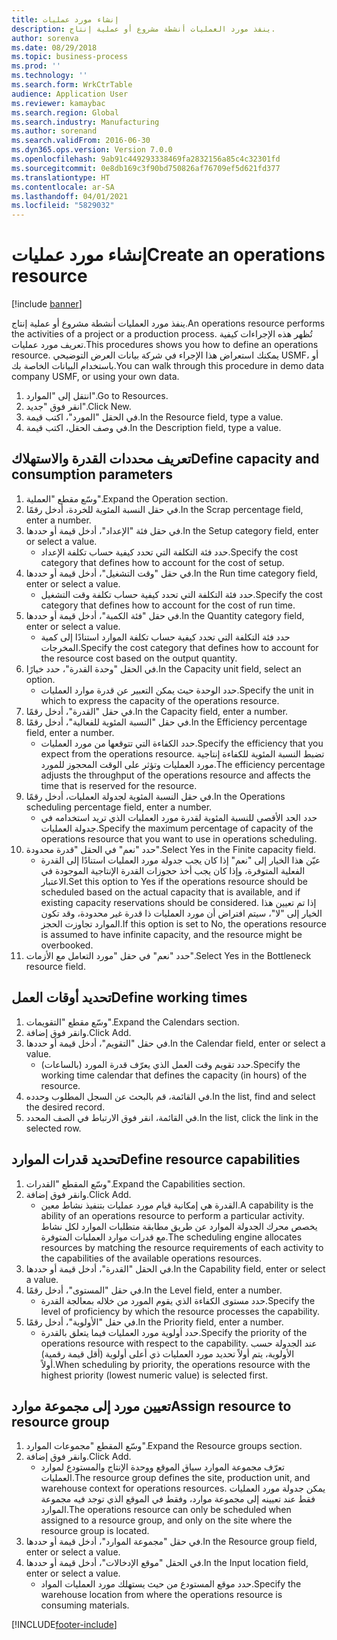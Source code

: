 ```yaml
---
title: إنشاء مورد عمليات
description: ينفذ مورد العمليات أنشطة مشروع أو عملية إنتاج.
author: sorenva
ms.date: 08/29/2018
ms.topic: business-process
ms.prod: ''
ms.technology: ''
ms.search.form: WrkCtrTable
audience: Application User
ms.reviewer: kamaybac
ms.search.region: Global
ms.search.industry: Manufacturing
ms.author: sorenand
ms.search.validFrom: 2016-06-30
ms.dyn365.ops.version: Version 7.0.0
ms.openlocfilehash: 9ab91c449293338469fa2832156a85c4c32301fd
ms.sourcegitcommit: 0e8db169c3f90bd750826af76709ef5d621fd377
ms.translationtype: HT
ms.contentlocale: ar-SA
ms.lasthandoff: 04/01/2021
ms.locfileid: "5829032"
---
```

# <a name="create-an-operations-resource"></a><span data-ttu-id="ef9d6-103">إنشاء مورد عمليات</span><span class="sxs-lookup"><span data-stu-id="ef9d6-103">Create an operations resource</span></span>

[!include [banner](../../includes/banner.md)]

<span data-ttu-id="ef9d6-104">ينفذ مورد العمليات أنشطة مشروع أو عملية إنتاج.</span><span class="sxs-lookup"><span data-stu-id="ef9d6-104">An operations resource performs the activities of a project or a production process.</span></span> <span data-ttu-id="ef9d6-105">تُظهر هذه الإجراءات كيفية تعريف مورد عمليات.</span><span class="sxs-lookup"><span data-stu-id="ef9d6-105">This procedures shows you how to define an operations resource.</span></span> <span data-ttu-id="ef9d6-106">يمكنك استعراض هذا الإجراء في شركة بيانات العرض التوضيحي USMF، أو باستخدام البيانات الخاصة بك.</span><span class="sxs-lookup"><span data-stu-id="ef9d6-106">You can walk through this procedure in demo data company USMF, or using your own data.</span></span>

1. <span data-ttu-id="ef9d6-107">انتقل إلى "الموارد".</span><span class="sxs-lookup"><span data-stu-id="ef9d6-107">Go to Resources.</span></span>
2. <span data-ttu-id="ef9d6-108">انقر فوق "جديد".</span><span class="sxs-lookup"><span data-stu-id="ef9d6-108">Click New.</span></span>
3. <span data-ttu-id="ef9d6-109">في الحقل "المورد"، اكتب قيمة.</span><span class="sxs-lookup"><span data-stu-id="ef9d6-109">In the Resource field, type a value.</span></span>
4. <span data-ttu-id="ef9d6-110">في وصف الحقل، اكتب قيمة.</span><span class="sxs-lookup"><span data-stu-id="ef9d6-110">In the Description field, type a value.</span></span>

## <a name="define-capacity-and-consumption-parameters"></a><span data-ttu-id="ef9d6-111">تعريف محددات القدرة والاستهلاك</span><span class="sxs-lookup"><span data-stu-id="ef9d6-111">Define capacity and consumption parameters</span></span>
1. <span data-ttu-id="ef9d6-112">وسّع مقطع "العملية".</span><span class="sxs-lookup"><span data-stu-id="ef9d6-112">Expand the Operation section.</span></span>
2. <span data-ttu-id="ef9d6-113">في حقل النسبة المئوية للخردة، أدخل رقمًا.</span><span class="sxs-lookup"><span data-stu-id="ef9d6-113">In the Scrap percentage field, enter a number.</span></span>
3. <span data-ttu-id="ef9d6-114">في حقل فئة "الإعداد"، أدخل قيمة أو حددها.</span><span class="sxs-lookup"><span data-stu-id="ef9d6-114">In the Setup category field, enter or select a value.</span></span>
    * <span data-ttu-id="ef9d6-115">حدد فئة التكلفة التي تحدد كيفية حساب تكلفة الإعداد.</span><span class="sxs-lookup"><span data-stu-id="ef9d6-115">Specify the cost category that defines how to account for the cost of setup.</span></span>  
4. <span data-ttu-id="ef9d6-116">في حقل "وقت التشغيل"، أدخل قيمة أو حددها.</span><span class="sxs-lookup"><span data-stu-id="ef9d6-116">In the Run time category field, enter or select a value.</span></span>
    * <span data-ttu-id="ef9d6-117">حدد فئة التكلفة التي تحدد كيفية حساب تكلفة وقت التشغيل.</span><span class="sxs-lookup"><span data-stu-id="ef9d6-117">Specify the cost category that defines how to account for the cost of run time.</span></span>  
5. <span data-ttu-id="ef9d6-118">في حقل "فئة الكمية‬"، أدخل قيمة أو حددها.</span><span class="sxs-lookup"><span data-stu-id="ef9d6-118">In the Quantity category field, enter or select a value.</span></span>
    * <span data-ttu-id="ef9d6-119">حدد فئة التكلفة التي تحدد كيفية حساب تكلفة الموارد استنادًا إلى كمية المخرجات.</span><span class="sxs-lookup"><span data-stu-id="ef9d6-119">Specify the cost category that defines how to account for the resource cost based on the output quantity.</span></span>  
6. <span data-ttu-id="ef9d6-120">في الحقل "وحدة القدرة"، حدد خيارًا.</span><span class="sxs-lookup"><span data-stu-id="ef9d6-120">In the Capacity unit field, select an option.</span></span>
    * <span data-ttu-id="ef9d6-121">حدد الوحدة حيث يمكن التعبير عن قدرة موارد العمليات.</span><span class="sxs-lookup"><span data-stu-id="ef9d6-121">Specify the unit in which to express the capacity of the operations resource.</span></span>  
7. <span data-ttu-id="ef9d6-122">في حقل "القدرة"، أدخل رقمًا.</span><span class="sxs-lookup"><span data-stu-id="ef9d6-122">In the Capacity field, enter a number.</span></span>
8. <span data-ttu-id="ef9d6-123">في حقل "النسبة المئوية للفعالية‬"، أدخل رقمًا.</span><span class="sxs-lookup"><span data-stu-id="ef9d6-123">In the Efficiency percentage field, enter a number.</span></span>
    * <span data-ttu-id="ef9d6-124">حدد الكفاءة التي تتوقعها من مورد العمليات.</span><span class="sxs-lookup"><span data-stu-id="ef9d6-124">Specify the efficiency that you expect from the operations resource.</span></span> <span data-ttu-id="ef9d6-125">تضبط النسبة المئوية للكفاءة إنتاجية‬ مورد العمليات وتؤثر على الوقت المحجوز للمورد.</span><span class="sxs-lookup"><span data-stu-id="ef9d6-125">The efficiency percentage adjusts the throughput of the operations resource and affects the time that is reserved for the resource.</span></span>  
9. <span data-ttu-id="ef9d6-126">في حقل النسبة المئوية لجدولة العمليات، أدخل رقمًا.</span><span class="sxs-lookup"><span data-stu-id="ef9d6-126">In the Operations scheduling percentage field, enter a number.</span></span>
    * <span data-ttu-id="ef9d6-127">حدد الحد الأقصى للنسبة المئوية لقدرة مورد العمليات الذي تريد استخدامه في جدولة العمليات.</span><span class="sxs-lookup"><span data-stu-id="ef9d6-127">Specify the maximum percentage of capacity of the operations resource that you want to use in operations scheduling.</span></span>  
10. <span data-ttu-id="ef9d6-128">حدد "نعم" في الحقل "قدرة محدودة‬".</span><span class="sxs-lookup"><span data-stu-id="ef9d6-128">Select Yes in the Finite capacity field.</span></span>
    * <span data-ttu-id="ef9d6-129">عيّن هذا الخيار إلى "نعم" إذا كان يجب جدولة مورد العمليات استنادًا إلى القدرة الفعلية المتوفرة، وإذا كان يجب أخذ حجوزات القدرة الإنتاجية الموجودة في الاعتبار.</span><span class="sxs-lookup"><span data-stu-id="ef9d6-129">Set this option to Yes if the operations resource should be scheduled based on the actual capacity that is available, and if existing capacity reservations should be considered.</span></span> <span data-ttu-id="ef9d6-130">إذا تم تعيين هذا الخيار إلى "لا"، سيتم افتراض أن مورد العمليات ذا قدرة غير محدودة‬‏‫، وقد تكون الموارد تجاوزت الحجز‬.</span><span class="sxs-lookup"><span data-stu-id="ef9d6-130">If this option is set to No, the operations resource is assumed to have infinite capacity, and the resource might be overbooked.</span></span>  
11. <span data-ttu-id="ef9d6-131">حدد "نعم" في حقل "مورد التعامل مع الأزمات‬".</span><span class="sxs-lookup"><span data-stu-id="ef9d6-131">Select Yes in the Bottleneck resource field.</span></span>

## <a name="define-working-times"></a><span data-ttu-id="ef9d6-132">تحديد أوقات العمل</span><span class="sxs-lookup"><span data-stu-id="ef9d6-132">Define working times</span></span>
1. <span data-ttu-id="ef9d6-133">وسّع مقطع "التقويمات".</span><span class="sxs-lookup"><span data-stu-id="ef9d6-133">Expand the Calendars section.</span></span>
2. <span data-ttu-id="ef9d6-134">وانقر فوق إضافة.</span><span class="sxs-lookup"><span data-stu-id="ef9d6-134">Click Add.</span></span>
3. <span data-ttu-id="ef9d6-135">في حقل "التقويم"، أدخل قيمة أو حددها.</span><span class="sxs-lookup"><span data-stu-id="ef9d6-135">In the Calendar field, enter or select a value.</span></span>
    * <span data-ttu-id="ef9d6-136">حدد تقويم وقت العمل الذي يعرّف قدرة المورد (بالساعات).</span><span class="sxs-lookup"><span data-stu-id="ef9d6-136">Specify the working time calendar that defines the capacity (in hours) of the resource.</span></span>  
4. <span data-ttu-id="ef9d6-137">في القائمة، قم بالبحث عن السجل المطلوب وحدده.</span><span class="sxs-lookup"><span data-stu-id="ef9d6-137">In the list, find and select the desired record.</span></span>
5. <span data-ttu-id="ef9d6-138">في القائمة، انقر فوق الارتباط في الصف المحدد.</span><span class="sxs-lookup"><span data-stu-id="ef9d6-138">In the list, click the link in the selected row.</span></span>

## <a name="define-resource-capabilities"></a><span data-ttu-id="ef9d6-139">تحديد قدرات الموارد</span><span class="sxs-lookup"><span data-stu-id="ef9d6-139">Define resource capabilities</span></span>
1. <span data-ttu-id="ef9d6-140">وسّع المقطع "القدرات‬".</span><span class="sxs-lookup"><span data-stu-id="ef9d6-140">Expand the Capabilities section.</span></span>
2. <span data-ttu-id="ef9d6-141">وانقر فوق إضافة.</span><span class="sxs-lookup"><span data-stu-id="ef9d6-141">Click Add.</span></span>
    * <span data-ttu-id="ef9d6-142">القدرة هي إمكانية قيام مورد عمليات بتنفيذ نشاط معين.</span><span class="sxs-lookup"><span data-stu-id="ef9d6-142">A capability is the ability of an operations resource to perform a particular activity.</span></span> <span data-ttu-id="ef9d6-143">يخصص محرك الجدولة الموارد عن طريق مطابقة متطلبات الموارد‬ لكل نشاط مع قدرات موارد العمليات المتوفرة.</span><span class="sxs-lookup"><span data-stu-id="ef9d6-143">The scheduling engine allocates resources by matching the resource requirements of each activity to the capabilities of the available operations resources.</span></span>  
3. <span data-ttu-id="ef9d6-144">في الحقل "القدرة"، أدخل قيمة أو حددها.</span><span class="sxs-lookup"><span data-stu-id="ef9d6-144">In the Capability field, enter or select a value.</span></span>
4. <span data-ttu-id="ef9d6-145">في حقل "المستوى"، أدخل رقمًا.</span><span class="sxs-lookup"><span data-stu-id="ef9d6-145">In the Level field, enter a number.</span></span>
    * <span data-ttu-id="ef9d6-146">حدد مستوى الكفاءة الذي يقوم المورد من خلاله بمعالجة القدرة.</span><span class="sxs-lookup"><span data-stu-id="ef9d6-146">Specify the level of proficiency by which the resource processes the capability.</span></span>  
5. <span data-ttu-id="ef9d6-147">في حقل "الأولوية"، أدخل رقمًا.</span><span class="sxs-lookup"><span data-stu-id="ef9d6-147">In the Priority field, enter a number.</span></span>
    * <span data-ttu-id="ef9d6-148">حدد أولوية مورد العمليات فيما يتعلق بالقدرة.</span><span class="sxs-lookup"><span data-stu-id="ef9d6-148">Specify the priority of the operations resource with respect to the capability.</span></span> <span data-ttu-id="ef9d6-149">عند الجدولة حسب الأولوية، يتم أولاً تحديد مورد العمليات ذي أعلى أولوية (أقل قيمة رقمية) أولاً.</span><span class="sxs-lookup"><span data-stu-id="ef9d6-149">When scheduling by priority, the operations resource with the highest priority (lowest numeric value) is selected first.</span></span>  

## <a name="assign-resource-to-resource-group"></a><span data-ttu-id="ef9d6-150">تعيين مورد إلى مجموعة موارد</span><span class="sxs-lookup"><span data-stu-id="ef9d6-150">Assign resource to resource group</span></span>
1. <span data-ttu-id="ef9d6-151">وسّع المقطع "مجموعات الموارد".</span><span class="sxs-lookup"><span data-stu-id="ef9d6-151">Expand the Resource groups section.</span></span>
2. <span data-ttu-id="ef9d6-152">وانقر فوق إضافة.</span><span class="sxs-lookup"><span data-stu-id="ef9d6-152">Click Add.</span></span>
    * <span data-ttu-id="ef9d6-153">تعرّف مجموعة الموارد سياق الموقع ووحدة الإنتاج والمستودع لموارد العمليات.</span><span class="sxs-lookup"><span data-stu-id="ef9d6-153">The resource group defines the site, production unit, and warehouse context for operations resources.</span></span> <span data-ttu-id="ef9d6-154">يمكن جدولة مورد العمليات فقط عند تعيينه إلى مجموعة موارد، وفقط في الموقع الذي توجد فيه مجموعة الموارد.</span><span class="sxs-lookup"><span data-stu-id="ef9d6-154">The operations resource can only be scheduled when assigned to a resource group, and only on the site where the resource group is located.</span></span>  
3. <span data-ttu-id="ef9d6-155">في حقل "مجموعة الموارد"، أدخل قيمة أو حددها.</span><span class="sxs-lookup"><span data-stu-id="ef9d6-155">In the Resource group field, enter or select a value.</span></span>
4. <span data-ttu-id="ef9d6-156">في الحقل "موقع الإدخالات‬"، أدخل قيمة أو حددها.</span><span class="sxs-lookup"><span data-stu-id="ef9d6-156">In the Input location field, enter or select a value.</span></span>
    * <span data-ttu-id="ef9d6-157">حدد موقع المستودع من حيث يستهلك مورد العمليات المواد.</span><span class="sxs-lookup"><span data-stu-id="ef9d6-157">Specify the warehouse location from where the operations resource is consuming materials.</span></span>  



[!INCLUDE[footer-include](../../../includes/footer-banner.md)]